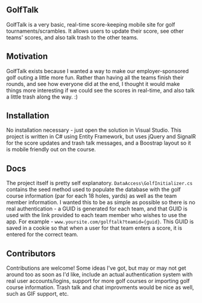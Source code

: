 ## GolfTalk

GolfTalk is a very basic, real-time score-keeping mobile site for golf tournaments/scrambles. It allows users to update their score, see other teams' scores, and also talk trash to the other teams.

## Motivation

GolfTalk exists because I wanted a way to make our employer-sponsored golf outing a little more fun. Rather than having all the teams finish their rounds, and see how everyone did at the end, I thought it would make things more interesting if we could see the scores in real-time, and also talk a little trash along the way. :)

## Installation

No installation necessary - just open the solution in Visual Studio. This project is written in C# using Entity Framework, but uses jQuery and SignalR for the score updates and trash talk messages, and a Boostrap layout so it is mobile friendly out on the course.

## Docs

The project itself is pretty self explanatory. `DataAccess\GolfInitializer.cs` contains the seed method used to populate the database with the golf course information (par for each 18 holes, yards) as well as the team member information. I wanted this to be as simple as possible so there is no real authentication - a GUID is generated for each team, and that GUID is used with the link provided to each team member who wishes to use the app. For example - `www.yoursite.com/golftalk?teamid={guid}`. This GUID is saved in a cookie so that when a user for that team enters a score, it is entered for the correct team.


## Contributors

Contributions are welcome! Some ideas I've got, but may or may not get around too as soon as I'd like, include an actual authentication system with real user accounts/logins, support for more golf courses or importing golf course information. Trash talk and chat improvments would be nice as well, such as GIF support, etc.
